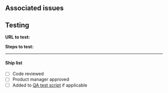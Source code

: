 ## Associated issues

## Testing
**URL to test:** <!-- https://moped-test.austinmobility.io/moped/ or Netlify -->

**Steps to test:**


---
#### Ship list
- [ ] Code reviewed 
- [ ] Product manager approved
- [ ] Added to [QA test script](https://docs.google.com/spreadsheets/d/1n_O6MLh9cwwPf57HUM394Ea-z9uuoEV1-QW4axNZXLE/edit#) if applicable
